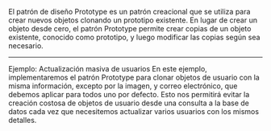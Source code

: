 El patrón de diseño Prototype es un patrón creacional que se utiliza para crear nuevos objetos clonando un prototipo existente. En lugar de crear un objeto desde cero, el patrón Prototype permite crear copias de un objeto existente, conocido como prototipo, y luego modificar las copias según sea necesario.

----

Ejemplo: Actualización masiva de usuarios
En este ejemplo, implementaremos el patrón Prototype para clonar objetos de usuario con la misma información, excepto por la imagen, y correo electrónico, que debemos aplicar para todos uno por defecto.
Esto nos permitirá evitar la creación costosa de objetos de usuario desde una consulta a la base de datos cada vez que necesitemos actualizar varios usuarios con los mismos detalles.